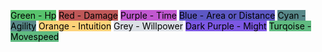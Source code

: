 <mark style="background: #00A521A6;">Green - Hp</mark>
<mark style="background: #9E0000A6;">Red - Damage</mark>
<mark style="background: #A100B8A6;">Purple - Time</mark>
<mark style="background: #0900A7A6;">Blue - Area or Distance</mark>
<mark style="background: #004A4CA6;">Cyan - Agility</mark>
<mark style="background: #FFAD0085;">Orange - Intuition</mark>
<mark style="background: #CACFD9A6;">Grey - Willpower</mark>
<mark style="background: #3800D7A6;">Dark Purple - Might</mark>
<mark style="background: #60BB81;">Turqoise - Movespeed</mark> 

